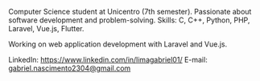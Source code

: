 Computer Science student at Unicentro (7th semester).
Passionate about software development and problem-solving.
Skills: C, C++, Python, PHP, Laravel, Vue.js, Flutter.

Working on web application development with Laravel and Vue.js.

LinkedIn: https://www.linkedin.com/in/limagabriel01/
E-mail: gabriel.nascimento2304@gmail.com
